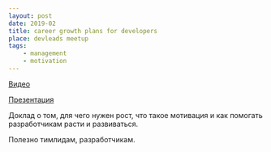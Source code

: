 ```yaml
---
layout: post
date: 2019-02
title: career growth plans for developers
place: devleads meetup
tags:
    - management
    - motivation
---
```


[Видео](https://youtu.be/_vS1w7Y9jeM)

[Презентация](//sharovatov.github.io/files/keynote_devleads_growth.pdf)

Доклад о том, для чего нужен рост, что такое мотивация и как помогать разработчикам расти и развиваться.

Полезно тимлидам, разработчикам.
